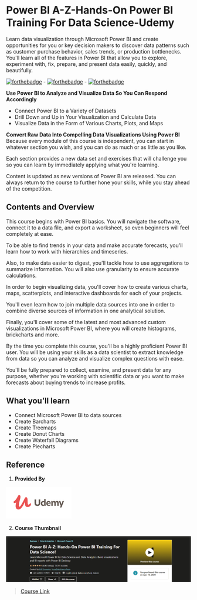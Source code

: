 # Power BI A-Z-Hands-On Power BI Training For Data Science-Udemy
  Learn data visualization through Microsoft Power BI and create opportunities for you or key decision makers to discover data patterns such as customer purchase behavior, sales trends, or production bottlenecks.  You'll learn all of the features in Power BI that allow you to explore, experiment with, fix, prepare, and present data easily, quickly, and beautifully.

  [![forthebadge](https://forthebadge.com/images/badges/made-with-python.svg)](https://forthebadge.com) - [![forthebadge](https://forthebadge.com/images/badges/built-with-love.svg)](https://forthebadge.com) - [![forthebadge](https://forthebadge.com/images/badges/built-by-developers.svg)](https://forthebadge.com)

**Use Power BI to Analyze and Visualize Data So You Can Respond Accordingly**
* Connect Power BI to a Variety of Datasets
* Drill Down and Up in Your Visualization and Calculate Data
* Visualize Data in the Form of Various Charts, Plots, and Maps

**Convert Raw Data Into Compelling Data Visualizations Using Power BI**
 Because every module of this course is independent, you can start in whatever section you wish, and you can do as much or as little as you like.
 
 Each section provides a new data set and exercises that will challenge you so you can learn by immediately applying what you're learning.

 Content is updated as new versions of Power BI are released. You can always return to the course to further hone your skills, while you stay ahead of the competition.

## Contents and Overview

This course begins with Power BI basics. You will navigate the software, connect it to a data file, and export a worksheet, so even beginners will feel completely at ease.

To be able to find trends in your data and make accurate forecasts, you'll learn how to work with hierarchies and timeseries.

Also, to make data easier to digest, you'll tackle how to use aggregations to summarize information. You will also use granularity to ensure accurate calculations.

In order to begin visualizing data, you'll cover how to create various charts, maps, scatterplots, and interactive dashboards for each of your projects.

You'll even learn how to join multiple data sources into one in order to combine diverse sources of information in one analytical solution.

Finally, you'll cover some of the latest and most advanced custom visualizations in Microsoft Power BI, where you will create histograms, brickcharts and more.

By the time you complete this course, you'll be a highly proficient Power BI user. You will be using your skills as a data scientist to extract knowledge from data so you can analyze and visualize complex questions with ease.

You'll be fully prepared to collect, examine, and present data for any purpose, whether you're working with scientific data or you want to make forecasts about buying trends to increase profits.

## What you’ll learn
* Connect Microsoft Power BI to data sources
* Create Barcharts
* Create Treemaps
* Create Donut Charts
* Create Waterfall Diagrams
* Create Piecharts

## Reference

1. **Provided By**

![Udemy Logo](https://github.com/Ashleshk/Power-BI-A-Z-Hands-On-Power-BI-Training-For-Data-Science-Udemy/blob/master/Resources/Udemy.PNG)

2. **Course Thumbnail**

![Course Thumbnail](https://github.com/Ashleshk/Power-BI-A-Z-Hands-On-Power-BI-Training-For-Data-Science-Udemy/blob/master/Resources/Course_description.PNG)

> [Course Link](https://www.udemy.com/share/101WGaBUEecFdWRnQ=/)
